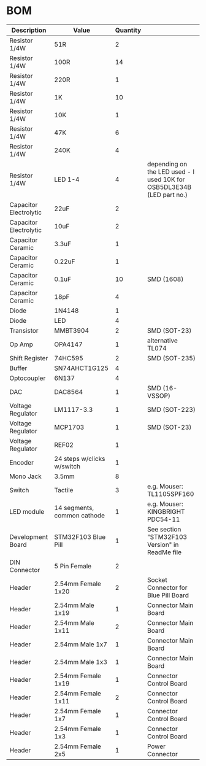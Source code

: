# BOM

| Description | Value | Quantity | |
| --- | --- | --- | --- |
| Resistor 1/4W | 51R | 2 | |
| Resistor 1/4W | 100R | 14 | |
| Resistor 1/4W | 220R | 1 | |
| Resistor 1/4W | 1K | 10 | |
| Resistor 1/4W | 10K | 1 | |
| Resistor 1/4W | 47K | 6 | |
| Resistor 1/4W | 240K | 4 | |
| Resistor 1/4W | LED 1-4 | 4 | depending on the LED used - I used 10K for OSB5DL3E34B (LED part no.) |
| Capacitor Electrolytic | 22uF | 2 | |
| Capacitor Electrolytic | 10uF | 2 | |
| Capacitor Ceramic | 3.3uF | 1 | |
| Capacitor Ceramic | 0.22uF | 1 | |
| Capacitor Ceramic | 0.1uF | 10 | SMD (1608) |
| Capacitor Ceramic | 18pF | 4 | |
| Diode | 1N4148 | 1 | |
| Diode | LED | 4 | |
| Transistor | MMBT3904 | 2 | SMD (SOT-23) |
| Op Amp | OPA4147 | 1 | alternative TL074 |
| Shift Register | 74HC595 | 2 | SMD (SOT-235) |
| Buffer | SN74AHCT1G125 | 4 | |
| Optocoupler | 6N137 | 4 | |
| DAC | DAC8564 | 1 | SMD (16-VSSOP) |
| Voltage Regulator | LM1117-3.3 | 1 | SMD (SOT-223) |
| Voltage Regulator | MCP1703 | 1 | SMD (SOT-23) |
| Voltage Regulator | REF02 | 1 | |
| Encoder | 24 steps w/clicks w/switch | 1 | |
| Mono Jack | 3.5mm | 8 | |
| Switch | Tactile | 3 | e.g. Mouser: TL1105SPF160 |
| LED module | 14 segments, common cathode | 1 | e.g. Mouser: KINGBRIGHT PDC54-11 ||
| Development Board | STM32F103 Blue Pill | 1 | See section "STM32F103 Version" in ReadMe file |
| DIN Connector | 5 Pin Female | 2 | |
| Header | 2.54mm Female 1x20 | 2 | Socket Connector for Blue Pill Board |
| Header | 2.54mm Male 1x19 | 1 | Connector Main Board |
| Header | 2.54mm Male 1x11 | 2 | Connector Main Board |
| Header | 2.54mm Male 1x7 | 1 | Connector Main Board |
| Header | 2.54mm Male 1x3 | 1 | Connector Main Board |
| Header | 2.54mm Female 1x19 | 1 | Connector Control Board |
| Header | 2.54mm Female 1x11 | 2 | Connector Control Board |
| Header | 2.54mm Female 1x7 | 1 | Connector Control Board |
| Header | 2.54mm Female 1x3 | 1 | Connector Control Board |
| Header | 2.54mm Female 2x5 | 1 | Power Connector |
